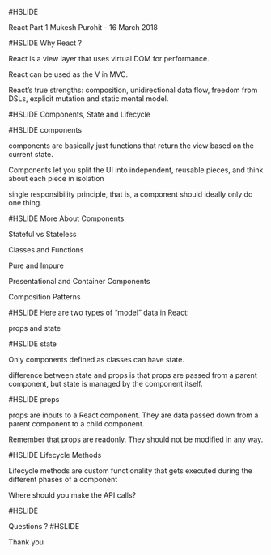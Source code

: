 #HSLIDE

React Part 1
Mukesh Purohit - 16 March 2018

#HSLIDE
Why React ?

React is a view layer that uses virtual DOM for performance.

React can be used as the V in MVC.

React’s true strengths: composition, unidirectional data flow, freedom from DSLs, explicit mutation and static mental model.

#HSLIDE
Components, State and Lifecycle

#HSLIDE
components

components are basically just functions that return the view based on the current state.

Components let you split the UI into independent, reusable pieces, and think about each piece in isolation

single responsibility principle, that is, a component should ideally only do one thing.


#HSLIDE
More About Components

Stateful vs Stateless

Classes and Functions

Pure and Impure

Presentational and Container Components

Composition Patterns

#HSLIDE
Here are two types of “model” data in React:

props and state

#HSLIDE
state

Only components defined as classes can have state.

difference between state and props is that props are passed from a parent component, but state is managed by the component itself.

#HSLIDE
props

props are inputs to a React component. They are data passed down from a parent component to a child component. 

Remember that props are readonly. They should not be modified in any way.

#HSLIDE
Lifecycle Methods

Lifecycle methods are custom functionality that gets executed during the different phases of a component

Where should you make the API calls?

#HSLIDE

Questions ?
#HSLIDE

Thank you
